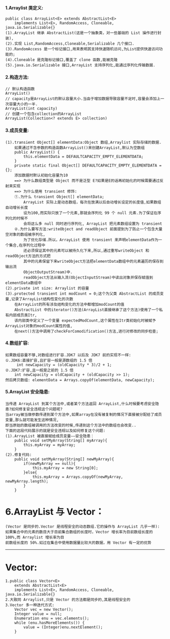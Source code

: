 #### 1.Arraylist 类定义:
	public class ArrayList<E> extends AbstractList<E> 
		implements List<E>, RandomAccess, Cloneable, java.io.Serializable{}
	(1).ArrayList 继承 AbstractList(这是一个抽象类，对一些基础的 List 操作进行封装),
	(2).实现 List,RandomAccess,Cloneable,Serializable 几个接口.
	(3).RandomAccess 是一个标记接口,用来表明其支持快速随机访问,为List提供快速访问功能的;
	(4).Cloneable 是克隆标记接口,覆盖了 clone 函数,能被克隆
	(5).java.io.Serializable 接口,ArrayList 支持序列化,能通过序列化传输数据.
#### 2.构造方法:
	// 默认构造函数
	ArrayList()
	// capacity是ArrayList的默认容量大小.当由于增加数据导致容量不足时,容量会添加上一次容量大小的一半.
	ArrayList(int capacity)
	// 创建一个包含collection的ArrayList
	ArrayList(Collection<? extends E> collection)
#### 3.成员变量:
	(1).transient Object[] elementData:Object 数组,Arraylist 实际存储的数据.
		如果通过不含参数的构造函数ArrayList()来创建ArrayList,默认为空数组
		public ArrayList() {
	        this.elementData = DEFAULTCAPACITY_EMPTY_ELEMENTDATA;
	    }
	    private static final Object[] DEFAULTCAPACITY_EMPTY_ELEMENTDATA = {};
	    添加数据时默认初始化容量为10
	    ==> 为什么数组类型是 Object 而不是泛型 E?如果是E的话再初始化的时候需要通过反射来实现
	    ==> 为什么使用 transient 修饰:
		①.为什么 transient Object[] elementData;
			ArrayList 实际上是动态数组，每次在放满以后自动增长设定的长度值,如果数组自动增长长度
			设为100,而实际只放了一个元素,那就会序列化 99 个 null 元素.为了保证在序列化的时候不
			会将这么多 null 同时进行序列化,	ArrayList 把元素数组设置为 transient
		②.为什么要写方法:writeObject and readObject 前面提到为了防止一个包含大量空对象的数组被序列化,
			为了优化存储.所以，ArrayList 使用 transient 来声明elementData作为一个集合,在序列化过程中
			还必须保证其中的元素可以被持久化下来,所以,通过重写writeObject 和 readObject方法的方式把
			其中的元素保留下来writeObject方法把elementData数组中的元素遍历的保存到输出流
			ObjectOutputStream)中.
			readObject方法从输入流(ObjectInputStream)中读出对象并保存赋值到elementData数组中
	(2).private int size: Arraylist 的容量
	(3).protected transient int modCount = 0;这个为父类 AbstractList 的成员变量,记录了ArrayList结构性变化的次数
		在ArrayList的所有涉及结构变化的方法中都增加modCount的值
		AbstractList 中的iterator()方法(ArrayList直接继承了这个方法)使用了一个私有内部成员类Itr,
		该内部类中定义了一个变量 expectedModCount,这个属性在Itr类初始化时被赋予ArrayList对象的modCount属性的值,
		在next()方法中调用了checkForComodification()方法,进行对修改的同步检查;
#### 4.数组扩容:
	如果数组容量不够,对数组进行扩容.JDK7 以后及 JDK7 前的实现不一样:
	①.JDK6:直接扩容,且扩容一般是源数组的 1.5 倍
		 int newCapacity = (oldCapacity * 3)/2 + 1;
	②.JDK7:扩容,且一般是之前的 1.5 倍
		int newCapacity = oldCapacity + (oldCapacity >> 1);
	然后拷贝数组: elementData = Arrays.copyOf(elementData, newCapacity);
#### 5.ArrayList 安全隐患:
    当传递 ArrayList 到某个方法中,或者某个方法返回 ArrayList,什么时候要考虑安全隐患?如何修复安全违规这个问题呢?
	当array被当做参数传递到某个方法中,如果array在没有被复制的情况下直接被分配给了成员变量,那么就可能发生这种情况,
	即当原始的数组被调用的方法改变的时候,传递到这个方法中的数组也会改变..
	下面的这段代码展示的就是安全违规以及如何修复这个问题:
	(1).ArrayList 被直接赋给成员变量——安全隐患：
		public void setMyArray(String[] myArray){
			this.myArray = myArray;
		}
	(2).修复代码:
		public void setMyArray(String[] newMyArray){
			if(newMyArray == null){
				this.myArray = new String[0];					
			}else{
				this.myArray = Arrays.copyOf(newMyArray, newMyArray.length);
			}
		}
# 6.ArrayList 与 Vector：
    (Vector 是同步的.Vector 是线程安全的动态数组.它的操作与 ArrayList 几乎一样):
	如果集合中的元素的数目大于目前集合数组的长度时，Vector 增长率为目前数组长度的 100%,而 Arraylist 增长率为目
	前数组长度的 50%.如过在集合中使用数据量比较大的数据，用 Vector 有一定的优势



--- 
# Vector:
    1.public class Vector<E>
        extends AbstractList<E>
        implements List<E>, RandomAccess, Cloneable, java.io.Serializable{}
    2.大致同 Arraylist,只是 Vector 的方法都是同步的,其是线程安全的
    3.Vector 多一种迭代方式:
        Vector vec = new Vector();
        Integer value = null;
        Enumeration enu = vec.elements();
        while (enu.hasMoreElements()) {
            value = (Integer)enu.nextElement();
        }

